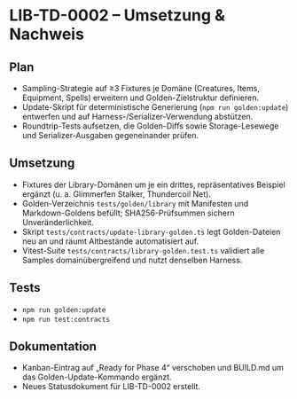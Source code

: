 # LIB-TD-0002 – Umsetzung & Nachweis

## Plan
- Sampling-Strategie auf ≥3 Fixtures je Domäne (Creatures, Items, Equipment, Spells) erweitern und Golden-Zielstruktur definieren.
- Update-Skript für deterministische Generierung (`npm run golden:update`) entwerfen und auf Harness-/Serializer-Verwendung abstützen.
- Roundtrip-Tests aufsetzen, die Golden-Diffs sowie Storage-Lesewege und Serializer-Ausgaben gegeneinander prüfen.

## Umsetzung
- Fixtures der Library-Domänen um je ein drittes, repräsentatives Beispiel ergänzt (u. a. Glimmerfen Stalker, Thundercoil Net).
- Golden-Verzeichnis `tests/golden/library` mit Manifesten und Markdown-Goldens befüllt; SHA256-Prüfsummen sichern Unveränderlichkeit.
- Skript `tests/contracts/update-library-golden.ts` legt Golden-Dateien neu an und räumt Altbestände automatisiert auf.
- Vitest-Suite `tests/contracts/library-golden.test.ts` validiert alle Samples domainübergreifend und nutzt denselben Harness.

## Tests
- `npm run golden:update`
- `npm run test:contracts`

## Dokumentation
- Kanban-Eintrag auf „Ready for Phase 4“ verschoben und BUILD.md um das Golden-Update-Kommando ergänzt.
- Neues Statusdokument für LIB-TD-0002 erstellt.
